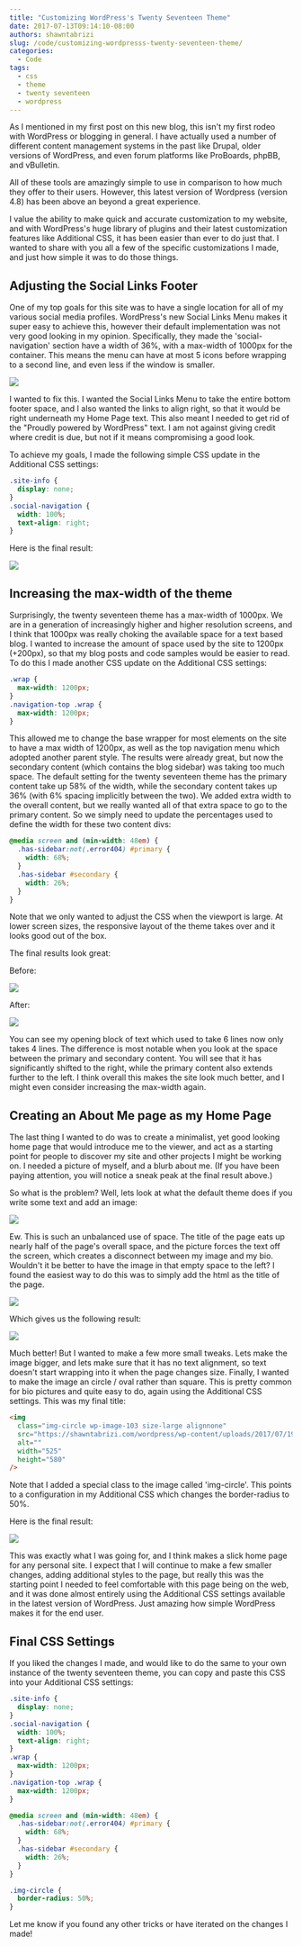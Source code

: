 ```yaml
---
title: "Customizing WordPress's Twenty Seventeen Theme"
date: 2017-07-13T09:14:10-08:00
authors: shawntabrizi
slug: /code/customizing-wordpresss-twenty-seventeen-theme/
categories:
  - Code
tags:
  - css
  - theme
  - twenty seventeen
  - wordpress
---
```


As I mentioned in my first post on this new blog, this isn't my first rodeo with WordPress or blogging in general. I have actually used a number of different content management systems in the past like Drupal, older versions of WordPress, and even forum platforms like ProBoards, phpBB, and vBulletin.

All of these tools are amazingly simple to use in comparison to how much they offer to their users. However, this latest version of Wordpress (version 4.8) has been above an beyond a great experience.

I value the ability to make quick and accurate customization to my website, and with WordPress's huge library of plugins and their latest customization features like Additional CSS, it has been easier than ever to do just that. I wanted to share with you all a few of the specific customizations I made, and just how simple it was to do those things.

## Adjusting the Social Links Footer

One of my top goals for this site was to have a single location for all of my various social media profiles. WordPress's new Social Links Menu makes it super easy to achieve this, however their default implementation was not very good looking in my opinion. Specifically, they made the 'social-navigation' section have a width of 36%, with a max-width of 1000px for the container. This means the menu can have at most 5 icons before wrapping to a second line, and even less if the window is smaller.

![](/assets/images/img_59672cc771bb5.png)

I wanted to fix this. I wanted the Social Links Menu to take the entire bottom footer space, and I also wanted the links to align right, so that it would be right underneath my Home Page text. This also meant I needed to get rid of the "Proudly powered by WordPress" text. I am not against giving credit where credit is due, but not if it means compromising a good look.

To achieve my goals, I made the following simple CSS update in the Additional CSS settings:

```css
.site-info {
  display: none;
}
.social-navigation {
  width: 100%;
  text-align: right;
}
```

Here is the final result:

![](/assets/images/img_59672e036f9d9.png)

## Increasing the max-width of the theme

Surprisingly, the twenty seventeen theme has a max-width of 1000px. We are in a generation of increasingly higher and higher resolution screens, and I think that 1000px was really choking the available space for a text based blog. I wanted to increase the amount of space used by the site to 1200px (+200px), so that my blog posts and code samples would be easier to read. To do this I made another CSS update on the Additional CSS settings:

```css
.wrap {
  max-width: 1200px;
}
.navigation-top .wrap {
  max-width: 1200px;
}
```

This allowed me to change the base wrapper for most elements on the site to have a max width of 1200px, as well as the top navigation menu which adopted another parent style. The results were already great, but now the secondary content (which contains the blog sidebar) was taking too much space. The default setting for the twenty seventeen theme has the primary content take up 58% of the width, while the secondary content takes up 36% (with 6% spacing implicitly between the two). We added extra width to the overall content, but we really wanted all of that extra space to go to the primary content. So we simply need to update the percentages used to define the width for these two content divs:

```css
@media screen and (min-width: 48em) {
  .has-sidebar:not(.error404) #primary {
    width: 68%;
  }
  .has-sidebar #secondary {
    width: 26%;
  }
}
```

Note that we only wanted to adjust the CSS when the viewport is large. At lower screen sizes, the responsive layout of the theme takes over and it looks good out of the box.

The final results look great:

Before:

![](/assets/images/img_5967329b806b6.png)

After:

![](/assets/images/img_596731d138858.png)

You can see my opening block of text which used to take 6 lines now only takes 4 lines. The difference is most notable when you look at the space between the primary and secondary content. You will see that it has significantly shifted to the right, while the primary content also extends further to the left. I think overall this makes the site look much better, and I might even consider increasing the max-width again.

## Creating an About Me page as my Home Page

The last thing I wanted to do was to create a minimalist, yet good looking home page that would introduce me to the viewer, and act as a starting point for people to discover my site and other projects I might be working on. I needed a picture of myself, and a blurb about me. (If you have been paying attention, you will notice a sneak peak at the final result above.)

So what is the problem? Well, lets look at what the default theme does if you write some text and add an image:

![](/assets/images/img_596735c8542b0.png)

Ew. This is such an unbalanced use of space. The title of the page eats up nearly half of the page's overall space, and the picture forces the text off the screen, which creates a disconnect between my image and my bio. Wouldn't it be better to have the image in that empty space to the left? I found the easiest way to do this was to simply add the html as the title of the page.

![](/assets/images/img_596736809faf0.png)

Which gives us the following result:

![](/assets/images/img_596736a48bb9f.png)

Much better! But I wanted to make a few more small tweaks. Lets make the image bigger, and lets make sure that it has no text alignment, so text doesn't start wrapping into it when the page changes size. Finally, I wanted to make the image an circle / oval rather than square. This is pretty common for bio pictures and quite easy to do, again using the Additional CSS settings. This was my final title:

```html
<img
  class="img-circle wp-image-103 size-large alignnone"
  src="https://shawntabrizi.com/wordpress/wp-content/uploads/2017/07/19453121_1568143886560829_337872348308545095_o-927x1024.jpg"
  alt=""
  width="525"
  height="580"
/>
```

Note that I added a special class to the image called 'img-circle'. This points to a configuration in my Additional CSS which changes the border-radius to 50%.

Here is the final result:

![](/assets/images/img_5967381f5095a.png)

This was exactly what I was going for, and I think makes a slick home page for any personal site. I expect that I will continue to make a few smaller changes, adding additional styles to the page, but really this was the starting point I needed to feel comfortable with this page being on the web, and it was done almost entirely using the Additional CSS settings available in the latest version of WordPress. Just amazing how simple WordPress makes it for the end user.

## Final CSS Settings

If you liked the changes I made, and would like to do the same to your own instance of the twenty seventeen theme, you can copy and paste this CSS into your Additional CSS settings:

```css
.site-info {
  display: none;
}
.social-navigation {
  width: 100%;
  text-align: right;
}
.wrap {
  max-width: 1200px;
}
.navigation-top .wrap {
  max-width: 1200px;
}

@media screen and (min-width: 48em) {
  .has-sidebar:not(.error404) #primary {
    width: 68%;
  }
  .has-sidebar #secondary {
    width: 26%;
  }
}

.img-circle {
  border-radius: 50%;
}
```

Let me know if you found any other tricks or have iterated on the changes I made!
